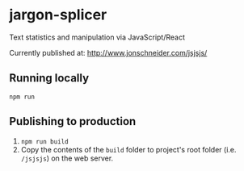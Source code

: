 # jargon-splicer

Text statistics and manipulation via JavaScript/React

Currently published at: http://www.jonschneider.com/jsjsjs/

## Running locally

`npm run`

## Publishing to production

1. `npm run build`
2. Copy the contents of the `build` folder to project's root folder (i.e. `/jsjsjs`) on the web server.